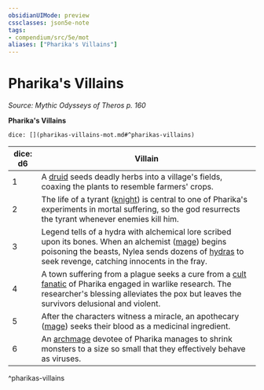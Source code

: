 ```yaml
---
obsidianUIMode: preview
cssclasses: json5e-note
tags:
- compendium/src/5e/mot
aliases: ["Pharika's Villains"]
---
```

# Pharika's Villains
*Source: Mythic Odysseys of Theros p. 160* 

**Pharika's Villains**

`dice: [](pharikas-villains-mot.md#^pharikas-villains)`

| dice: d6 | Villain |
|----------|---------|
| 1 | A [druid](/2-Mechanics/CLI/bestiary/humanoid/druid.md) seeds deadly herbs into a village's fields, coaxing the plants to resemble farmers' crops. |
| 2 | The life of a tyrant ([knight](/2-Mechanics/CLI/bestiary/humanoid/knight.md)) is central to one of Pharika's experiments in mortal suffering, so the god resurrects the tyrant whenever enemies kill him. |
| 3 | Legend tells of a hydra with alchemical lore scribed upon its bones. When an alchemist ([mage](/2-Mechanics/CLI/bestiary/humanoid/mage.md)) begins poisoning the beasts, Nylea sends dozens of [hydras](/2-Mechanics/CLI/bestiary/monstrosity/hydra.md) to seek revenge, catching innocents in the fray. |
| 4 | A town suffering from a plague seeks a cure from a [cult fanatic](/2-Mechanics/CLI/bestiary/humanoid/cult-fanatic.md) of Pharika engaged in warlike research. The researcher's blessing alleviates the pox but leaves the survivors delusional and violent. |
| 5 | After the characters witness a miracle, an apothecary ([mage](/2-Mechanics/CLI/bestiary/humanoid/mage.md)) seeks their blood as a medicinal ingredient. |
| 6 | An [archmage](/2-Mechanics/CLI/bestiary/humanoid/archmage.md) devotee of Pharika manages to shrink monsters to a size so small that they effectively behave as viruses. |
^pharikas-villains